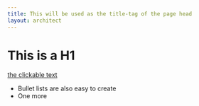 ```yaml
---
title: This will be used as the title-tag of the page head
layout: architect
---
```


# This is a H1

[the clickable text](http://xlson.com/)

* Bullet lists are also easy to create
* One more

